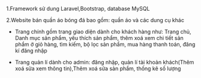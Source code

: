 1.Framework sử dung Laravel,Bootstrap, database MySQL

2.Website bán quần áo bóng đá bao gồm: quần áo và các dung cụ khác
- Trang chính gồm trang giao diện dành cho khách hàng như: Trang chủ, Danh mục sản phẩm, yêu thích sản phẩm, thêm xoá xem chi tiết sản phẩm ở giỏ hàng, tìm kiếm, bộ lọc sản phẩm, mua hàng thanh toán, đăng kí đăng nhập

- Trang quản lí dành cho admin: đăng nhập, quản lí tài khoản khách(Thêm xoá sửa xem thông tin),Thêm xoá sửa sản phẩm, thống kê số lượng
